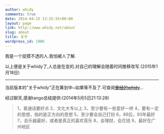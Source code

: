 ```yaml
---
author: whidy
comments: true
date: 2014-04-15 13:25:55+00:00
layout: page
link: http://www.whidy.net/about
slug: about
title: 关于
wordpress_id: 1906
---
```


我是一个捉摸不透的人.我怕被人了解.

以上便是关于whidy了,人总是在变的.对自己的理解会随着时间推移改写.(2015年1月18日)



* * *



当前版本的"关于whidy"正在筹划中~如果等不及了.可查阅<del>[曾经的whidy](http://www.whidy.net/about_once)</del>...


经过聊天,感谢tango总结提供:(2014年5月5日21:13:28)





<blockquote>1，普通话要好点
2，文化大专以上
3，至少要有一些爱好一样
4，要有一定的思想，指的是正方向的思想
5，至少要会自己打扮
6，89后，93年最好
7，会乐器最好，或者是真正的喜欢音乐
8，会理财，会花钱
9，最好在广州地区</blockquote>
